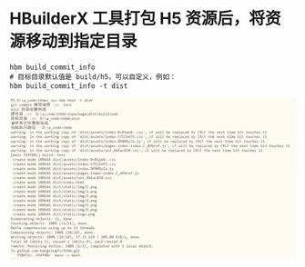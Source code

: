 # HBuilderX 工具打包 H5 资源后，将资源移动到指定目录

```shell
hbm build_commit_info
# 目标目录默认值是 build/h5，可以自定义，例如：
hbm build_commit_info -t dist
```

![image](assets/image.png)
